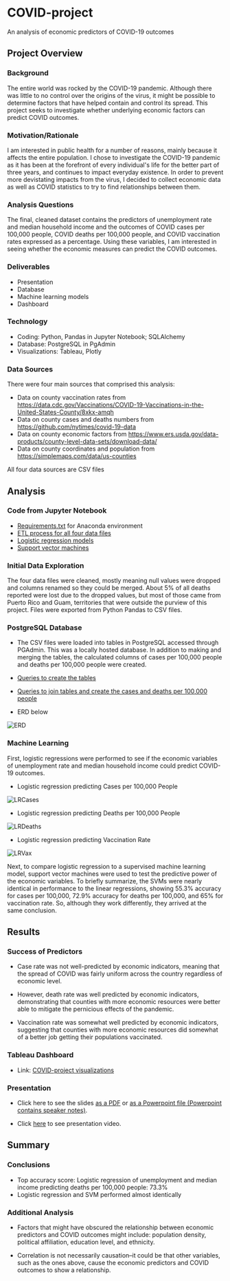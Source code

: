 # COVID-project

An analysis of economic predictors of COVID-19 outcomes

## Project Overview

### Background

The entire world was rocked by the COVID-19 pandemic. Although there was little to no control over the origins of the virus, it might be possible to determine factors that have helped contain and control its spread. This project seeks to investigate whether underlying economic factors can predict COVID outcomes.

### Motivation/Rationale

I am interested in public health for a number of reasons, mainly because it affects the entire population. I chose to investigate the COVID-19 pandemic as it has been at the forefront of every individual's life for the better part of three years, and continues to impact everyday existence. In order to prevent more devistating impacts from the virus, I decided to collect economic data as well as COVID statistics to try to find relationships between them. 

### Analysis Questions

The final, cleaned dataset contains the predictors of unemployment rate and median household income and the outcomes of COVID cases per 100,000 people, COVID deaths per 100,000 people, and COVID vaccination rates expressed as a percentage. Using these variables, I am interested in seeing whether the economic measures can predict the COVID outcomes.


### Deliverables

- Presentation
- Database
- Machine learning models
- Dashboard


### Technology

- Coding: Python, Pandas in Jupyter Notebook; SQLAlchemy
- Database: PostgreSQL in PgAdmin
- Visualizations: Tableau, Plotly


### Data Sources

There were four main sources that comprised this analysis:

- Data on county vaccination rates from https://data.cdc.gov/Vaccinations/COVID-19-Vaccinations-in-the-United-States-County/8xkx-amqh
- Data on county cases and deaths numbers from https://github.com/nytimes/covid-19-data
- Data on county economic factors from https://www.ers.usda.gov/data-products/county-level-data-sets/download-data/
- Data on county coordinates and population from https://simplemaps.com/data/us-counties

All four data sources are CSV files


## Analysis

### Code from Jupyter Notebook

- [Requirements.txt](https://github.com/josephrodini/COVID-project/blob/main/requirements.txt) for Anaconda environment
- [ETL process for all four data files](https://github.com/josephrodini/COVID-project/blob/main/ETL/COVID_data_cleaning.ipynb)
- [Logistic regression models](https://github.com/josephrodini/COVID-project/blob/main/Machine_Learning/Logistic_Regression.ipynb)
- [Support vector machines](https://github.com/josephrodini/COVID-project/blob/main/Machine_Learning/SVM.ipynb)


### Initial Data Exploration

The four data files were cleaned, mostly meaning null values were dropped and columns renamed so they could be merged. About 5% of all deaths reported were lost due to the dropped values, but most of those came from Puerto Rico and Guam, territories that were outside the purview of this project. Files were exported from Python Pandas to CSV files.

### PostgreSQL Database

- The CSV files were loaded into tables in PostgreSQL accessed through PGAdmin. This was a locally hosted database. In addition to making and merging the tables, the calculated columns of cases per 100,000 people and deaths per 100,000 people were created.

- [Queries to create the tables](https://github.com/josephrodini/COVID-project/blob/main/SQL/creating_tables)

- [Queries to join tables and create the cases and deaths per 100,000 people](https://github.com/josephrodini/COVID-project/blob/main/SQL/merging_tables)

- ERD below

![ERD](https://github.com/josephrodini/COVID-project/blob/90dfbe7b35947e681264e41b09a12d28be1e9679/Images/COVID-projectDBD.png)

### Machine Learning

First, logistic regressions were performed to see if the economic variables of unemployment rate and median household income could predict COVID-19 outcomes. 

- Logistic regression predicting Cases per 100,000 People

![LRCases](https://github.com/josephrodini/COVID-project/blob/90dfbe7b35947e681264e41b09a12d28be1e9679/Images/RegCases.PNG?raw=true)

- Logistic regression predicting Deaths per 100,000 People

![LRDeaths](https://github.com/josephrodini/COVID-project/blob/90dfbe7b35947e681264e41b09a12d28be1e9679/Images/RegDeaths.PNG?raw=true)

- Logistic regression predicting Vaccination Rate

![LRVax](https://github.com/josephrodini/COVID-project/blob/90dfbe7b35947e681264e41b09a12d28be1e9679/Images/RegVax.PNG?raw=true)

Next, to compare logistic regression to a supervised machine learning model, support vector machines were used to test the predictive power of the economic variables. To briefly summarize, the SVMs were nearly identical in performance to the linear regressions, showing 55.3% accuracy for cases per 100,000, 72.9% accuracy for deaths per 100,000, and 65% for vaccination rate. So, although they work differently, they arrived at the same conclusion.

## Results


### Success of Predictors

- Case rate was not well-predicted by economic indicators, meaning that the spread of COVID was fairly uniform across the country regardless of economic level.

- However, death rate was well predicted by economic indicators, demonstrating that counties with more economic resources were better able to mitigate the pernicious effects of the pandemic.

- Vaccination rate was somewhat well predicted by economic indicators, suggesting that counties with more economic resources did somewhat of a better job getting their populations vaccinated.


### Tableau Dashboard

- Link: [COVID-project visualizations](https://public.tableau.com/app/profile/joe.rodini/viz/COVID-projectvisualizations/COVID-project#1)

### Presentation 

- Click here to see the slides [as a PDF]() or [as a Powerpoint file (Powerpoint contains speaker notes)](https://github.com/josephrodini/COVID-project/blob/segment-4/Presentation/COVID-project.pptx).

- Click [here](https://youtu.be/DoPG6PcMDro) to see presentation video.

## Summary

### Conclusions

- Top accuracy score: Logistic regression of unemployment and median income predicting deaths per 100,000 people: 73.3%
- Logistic regression and SVM performed almost identically

### Additional Analysis

- Factors that might have obscured the relationship between economic predictors and COVID outcomes might include: population density, political affiliation, education level, and ethnicity.

- Correlation is not necessarily causation–it could be that other variables, such as the ones above, cause the economic predictors and COVID outcomes to show a relationship.






